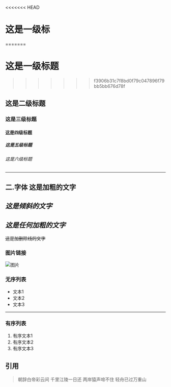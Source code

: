 <<<<<<< HEAD
﻿
# 这是一级标
=======

# 这是一级标题
>>>>>>> f3906b31c7f8bd0f79c047896f79bb5bb676d78f
## 这是二级标题
### 这是三级标题
#### 这是四级标题
##### 这是五级标题
###### 这是六级标题
-----------------------
二.字体 
**这是加粗的文字**
-----------------------
*这是倾斜的文字*
-----------------------
***这是任何加粗的文字***
-----------------------
~~这是加删除线的文字~~

### 图片链接 
![图片](http://pic6.huitu.com/res/20130116/84481_20130116142820494200_1.jpg)

### 无序列表 
- 文本1
- 文本2
- 文本3
-----------------------
### 有序列表
1. 有序文本1
2. 有序文本2
3. 有序文本3

## 引用
> 朝辞白帝彩云间
> 千里江陵一日还
> 两岸猿声啼不住
> 轻舟已过万重山
